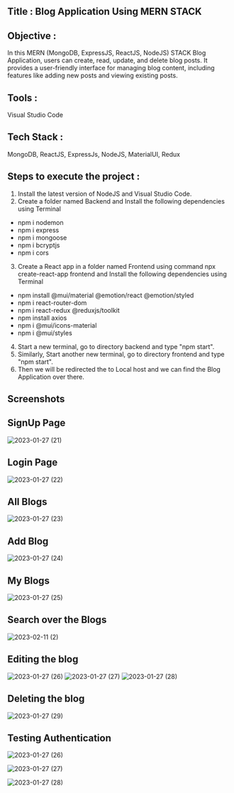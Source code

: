 ## Title : Blog Application Using MERN STACK

## Objective :
In this MERN (MongoDB, ExpressJS, ReactJS, NodeJS) STACK Blog Application, users can create, read, update, and delete blog posts. It provides a user-friendly interface for managing blog content, including features like adding new posts and viewing existing posts.

## Tools :
Visual Studio Code


## Tech Stack :
MongoDB, ReactJS, ExpressJs, NodeJS, MaterialUI, Redux


## Steps to execute the project :
1. Install the latest version of NodeJS and Visual Studio Code.
2. Create a folder named Backend and Install the following dependencies using Terminal
  - npm i nodemon
  - npm i express
  - npm i mongoose
  - npm i bcryptjs
  - npm i cors
3. Create a React app in a folder named Frontend using command npx create-react-app frontend and Install the following dependencies using Terminal
  - npm install @mui/material @emotion/react @emotion/styled
  - npm i react-router-dom
  - npm i react-redux @reduxjs/toolkit
  - npm install axios
  - npm i @mui/icons-material
  - npm i @mui/styles
4. Start a new terminal, go to directory backend and type "npm start".
5. Similarly, Start another new terminal, go to directory frontend and type "npm start".
6. Then we will be redirected the to Local host and we can find the Blog Application over there.


Screenshots
-----------


**SignUp Page**
-----------
![2023-01-27 (21)](https://user-images.githubusercontent.com/83487694/215034038-c5386028-a8bc-416e-b4ea-b3d81ce44eed.png)




**Login Page**
-----------
![2023-01-27 (22)](https://user-images.githubusercontent.com/83487694/215034183-5313543c-9b22-47fc-9d14-a3aede4a8972.png)




**All Blogs**
-----------
![2023-01-27 (23)](https://user-images.githubusercontent.com/83487694/215034321-667cd4ef-4309-4622-b8e9-acc19eb2c2de.png)




**Add Blog**
-----------
![2023-01-27 (24)](https://user-images.githubusercontent.com/83487694/215034455-65eb225d-3bc1-4e09-a749-d946d4332e4c.png)




**My Blogs**
-----------
![2023-01-27 (25)](https://user-images.githubusercontent.com/83487694/215034675-b6c84f16-6e80-4e1c-bf19-8f49a6d33f1e.png)



**Search over the Blogs**
-----------
![2023-02-11 (2)](https://user-images.githubusercontent.com/83487694/218261473-fa0601ec-6964-46f3-8129-0a7fd704bd13.png)




**Editing the blog**
-----------
![2023-01-27 (26)](https://user-images.githubusercontent.com/83487694/215111478-5796c736-8ed0-409a-a7fe-0e522b8a9b34.png)
![2023-01-27 (27)](https://user-images.githubusercontent.com/83487694/215111755-a061b5a2-8a0b-4780-9aef-5dae348cf7f2.png)
![2023-01-27 (28)](https://user-images.githubusercontent.com/83487694/215111913-68433066-f2a7-41fb-8547-03b84f4a74aa.png)






**Deleting the blog**
-----------
![2023-01-27 (29)](https://user-images.githubusercontent.com/83487694/215112174-8fd5acba-8088-46e0-ac9a-43498d14a487.png)






**Testing Authentication**
-----------
![2023-01-27 (26)](https://user-images.githubusercontent.com/83487694/215034966-2684f7fb-7df4-48ca-9a7d-bd02a42bd16e.png)





![2023-01-27 (27)](https://user-images.githubusercontent.com/83487694/215035092-72e623d9-218c-44dc-a864-35a828365a7f.png)





![2023-01-27 (28)](https://user-images.githubusercontent.com/83487694/215035202-8fdf5970-c0ab-4088-b3fb-9b4d6b673fe7.png)





